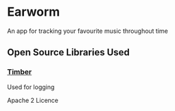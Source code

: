 # Earworm
An app for tracking your favourite music throughout time

## Open Source Libraries Used
### [Timber](https://github.com/JakeWharton/timber)
Used for logging

Apache 2 Licence